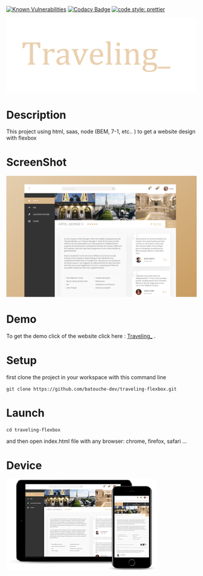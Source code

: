 [![Known Vulnerabilities](https://snyk.io/test/github/batouche-dev/advanced-css/badge.svg?targetFile=package.json)](https://snyk.io/test/github/batouche-dev/advanced-css?targetFile=package.json)
[![Codacy Badge](https://api.codacy.com/project/badge/Grade/73c7e30e60754f86bf979d0bd4f56935)](https://www.codacy.com/manual/batouche-dev/advanced-css?utm_source=github.com&utm_medium=referral&utm_content=batouche-dev/advanced-css&utm_campaign=Badge_Grade)
[![code style: prettier](https://img.shields.io/badge/code_style-prettier-ff69b4.svg?style=flat-square)](https://github.com/prettier/prettier)

![Traveling](./img/screen-shot.png)

# Description

This project using html, saas, node (BEM, 7-1, etc.. ) to get a website design with flexbox

# ScreenShot

![Traveling](./img/body-screen.png)

# Demo

To get the demo click of the website click here : [Traveling\_](https://azedine-batouche.github.io/traveling-flexbox/) .

# Setup

first clone the project in your workspace with this command line

```
git clone https://github.com/batouche-dev/traveling-flexbox.git
```

# Launch

```
cd traveling-flexbox
```

and then open index.html file with any browser: chrome, firefox, safari ...

# Device

![Traveling](./img/device.png)
